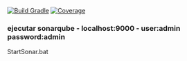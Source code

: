 [![Build Gradle](https://github.com/wilfmatoz/backendspring/actions/workflows/gradle.yml/badge.svg)](https://github.com/wilfmatoz/backendspring/actions/workflows/gradle.yml)
[![Coverage](https://sonarcloud.io/api/project_badges/measure?project=wilfmatoz_backendspring&metric=coverage)](https://sonarcloud.io/summary/new_code?id=wilfmatoz_backendspring)

### ejecutar sonarqube - localhost:9000 - user:admin password:admin
StartSonar.bat